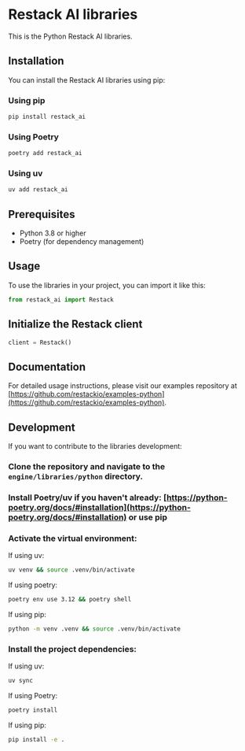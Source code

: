 # Restack AI libraries

This is the Python Restack AI libraries.

## Installation

You can install the Restack AI libraries using pip:

### Using pip

```bash
pip install restack_ai
```

### Using Poetry

```bash
poetry add restack_ai
```

### Using uv

```bash
uv add restack_ai
```

## Prerequisites

- Python 3.8 or higher
- Poetry (for dependency management)

## Usage

To use the libraries in your project, you can import it like this:

```python
from restack_ai import Restack
```

## Initialize the Restack client

```python
client = Restack()
```

## Documentation

For detailed usage instructions, please visit our examples repository at [https://github.com/restackio/examples-python](https://github.com/restackio/examples-python).

## Development

If you want to contribute to the libraries development:

### Clone the repository and navigate to the `engine/libraries/python` directory.

### Install Poetry/uv if you haven't already: [https://python-poetry.org/docs/#installation](https://python-poetry.org/docs/#installation) or use pip

### Activate the virtual environment:

If using uv:

```bash
uv venv && source .venv/bin/activate
```

If using poetry:

```bash
poetry env use 3.12 && poetry shell
```

If using pip:

```bash
python -m venv .venv && source .venv/bin/activate
```

### Install the project dependencies:

If using uv:

```bash
uv sync
```

If using Poetry:

```bash
poetry install
```

If using pip:

```bash
pip install -e .
```